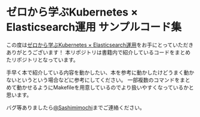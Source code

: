 # ゼロから学ぶKubernetes × Elasticsearch運用 サンプルコード集

この度は[ゼロから学ぶKubernetes × Elasticsearch運用](https://techbookfest.org/product/wvVL92XBaqw9v2hBgi4Rh8)をお手にとっていただきありがとうございます！
本リポジトリは書籍内で紹介しているコードをまとめたリポジトリとなっています。

手早く本で紹介している内容を動かしたい、本を参考に動かしたけどうまく動かないというという場合などに参考にしてください。
一部複数のコマンドをまとめて動かせるようにMakefileを用意しているのでより扱いやすくなっているかと思います。

バグ等ありましたら[@Sashimimochi](https://x.com/Sashimimochi343)までご連絡ください。
